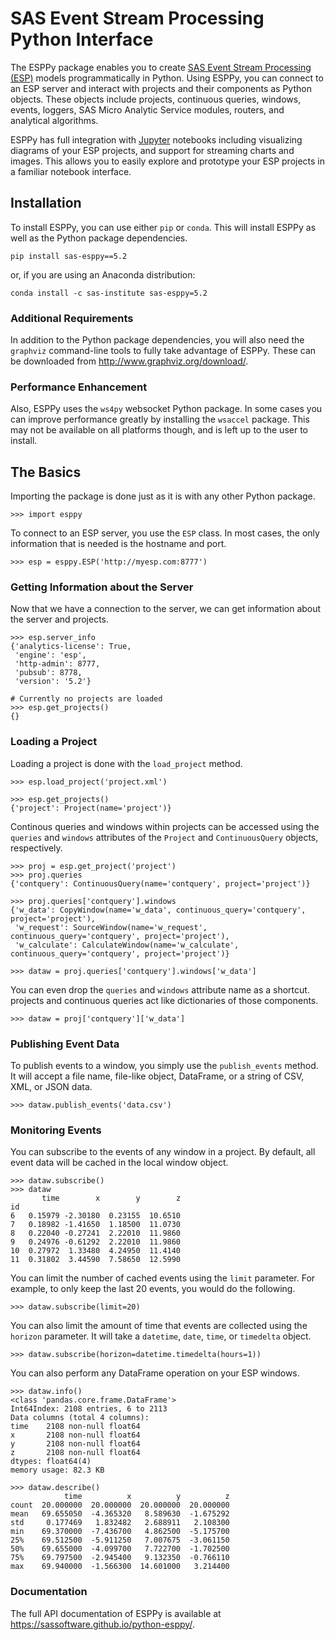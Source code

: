 # SAS Event Stream Processing Python Interface

The ESPPy package enables you to create
[SAS Event Stream Processing (ESP)](https://www.sas.com/en_us/software/event-stream-processing.html)
models programmatically in Python. Using ESPPy, you can connect to 
an ESP server and interact with projects and their components as 
Python objects. These objects include projects, continuous queries, 
windows, events, loggers, SAS Micro Analytic Service modules, 
routers, and analytical algorithms.

ESPPy has full integration with [Jupyter](https://jupyter.org/) notebooks including visualizing 
diagrams of your ESP projects, and support for streaming charts and 
images. This allows you to easily explore and prototype your ESP 
projects in a familiar notebook interface.

## Installation

To install ESPPy, you can use either `pip` or `conda`.  This will install
ESPPy as well as the Python package dependencies.

```
pip install sas-esppy==5.2
```

or, if you are using an Anaconda distribution:

```
conda install -c sas-institute sas-esppy=5.2
```

### Additional Requirements

In addition to the Python package dependencies, you will also need the 
`graphviz` command-line tools to fully take advantage of ESPPy.  These can
be downloaded from http://www.graphviz.org/download/.

### Performance Enhancement

Also, ESPPy uses the `ws4py` websocket Python package.  In some cases
you can improve performance greatly by installing the `wsaccel` package.
This may not be available on all platforms though, and is left up to 
the user to install.

## The Basics

Importing the package is done just as it is with any other Python package.

```
>>> import esppy
```

To connect to an ESP server, you use the `ESP` class.  In most cases, the only
information that is needed is the hostname and port.

```
>>> esp = esppy.ESP('http://myesp.com:8777')
```

### Getting Information about the Server

Now that we have a connection to the server, we can get information about the
server and projects.

```
>>> esp.server_info
{'analytics-license': True,
 'engine': 'esp',
 'http-admin': 8777,
 'pubsub': 8778,
 'version': '5.2'}

# Currently no projects are loaded
>>> esp.get_projects()
{}
```

### Loading a Project

Loading a project is done with the `load_project` method.

```
>>> esp.load_project('project.xml')

>>> esp.get_projects()
{'project': Project(name='project')}
```

Continous queries and windows within projects can be accessed using
the `queries` and `windows` attributes of the `Project` and
`ContinuousQuery` objects, respectively.

```
>>> proj = esp.get_project('project')
>>> proj.queries
{'contquery': ContinuousQuery(name='contquery', project='project')}

>>> proj.queries['contquery'].windows
{'w_data': CopyWindow(name='w_data', continuous_query='contquery', project='project'),
 'w_request': SourceWindow(name='w_request', continuous_query='contquery', project='project'),
 'w_calculate': CalculateWindow(name='w_calculate', continuous_query='contquery', project='project')}

>>> dataw = proj.queries['contquery'].windows['w_data']
```

You can even drop the `queries` and `windows` attribute name as a shortcut.
projects and continuous queries act like dictionaries of those components.

```
>>> dataw = proj['contquery']['w_data']
```

### Publishing Event Data

To publish events to a window, you simply use the `publish_events` method.
It will accept a file name, file-like object, DataFrame, or a string of
CSV, XML, or JSON data.

```
>>> dataw.publish_events('data.csv')
```

### Monitoring Events

You can subscribe to the events of any window in a project.  By default,
all event data will be cached in the local window object.

```
>>> dataw.subscribe()
>>> dataw
       time        x        y        z
id                                    
6   0.15979 -2.30180  0.23155  10.6510
7   0.18982 -1.41650  1.18500  11.0730
8   0.22040 -0.27241  2.22010  11.9860
9   0.24976 -0.61292  2.22010  11.9860
10  0.27972  1.33480  4.24950  11.4140
11  0.31802  3.44590  7.58650  12.5990
```

You can limit the number of cached events using the `limit`
parameter.  For example, to only keep the last 20 events, you would do
the following.

```
>>> dataw.subscribe(limit=20)
```

You can also limit the amount of time that events are collected using
the `horizon` parameter.  It will take a `datetime`, `date`, `time`,
or `timedelta` object.

```
>>> dataw.subscribe(horizon=datetime.timedelta(hours=1))
```

You can also perform any DataFrame operation on your ESP windows.

```
>>> dataw.info()
<class 'pandas.core.frame.DataFrame'>
Int64Index: 2108 entries, 6 to 2113
Data columns (total 4 columns):
time    2108 non-null float64
x       2108 non-null float64
y       2108 non-null float64
z       2108 non-null float64
dtypes: float64(4)
memory usage: 82.3 KB

>>> dataw.describe()
            time          x          y          z
count  20.000000  20.000000  20.000000  20.000000
mean   69.655050  -4.365320   8.589630  -1.675292
std     0.177469   1.832482   2.688911   2.108300
min    69.370000  -7.436700   4.862500  -5.175700
25%    69.512500  -5.911250   7.007675  -3.061150
50%    69.655000  -4.099700   7.722700  -1.702500
75%    69.797500  -2.945400   9.132350  -0.766110
max    69.940000  -1.566300  14.601000   3.214400
```

### Documentation

The full API documentation of ESPPy is available at 
https://sassoftware.github.io/python-esppy/.
